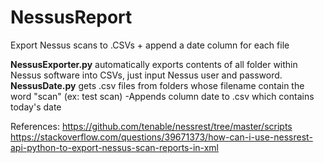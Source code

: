 # NessusReport
Export Nessus scans to .CSVs + append a date column for each file

**NessusExporter.py** automatically exports contents of all folder within Nessus software into CSVs, just input Nessus user and password.
<br />
**NessusDate.py** gets .csv files from folders whose filename contain the word "scan" (ex: test scan)
  -Appends column date to .csv which contains today's date
  
  References:
  https://github.com/tenable/nessrest/tree/master/scripts
  https://stackoverflow.com/questions/39671373/how-can-i-use-nessrest-api-python-to-export-nessus-scan-reports-in-xml
